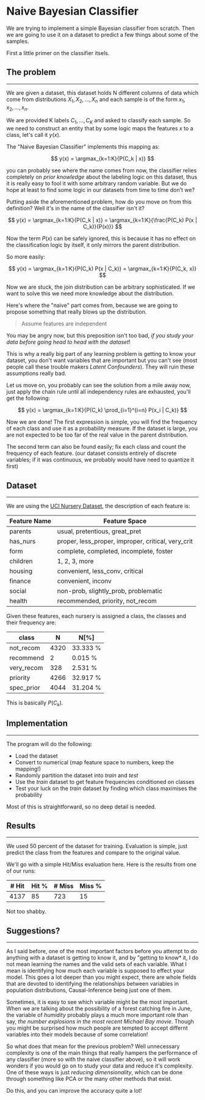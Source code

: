 # Naive Bayesian Classifier
We are trying to implement a simple Bayesian classifier from scratch. Then we are going to use it on a dataset to predict a few things about some of the samples.

First a little primer on the classifier itsels.

## The problem
----

We are given a dataset, this dataset holds N different columns of data which come from distributions $X_1, X_2, ..., X_n$ and each sample is of the form $x_1, x_2, ..., x_n$.

We are provided K labels $C_1, ..., C_K$ and asked to classify each sample. So we need to construct an entity that by some logic maps the features $x$ to a class, let's call it $y(x)$.

The "Naive Bayesian Classifier" implements this mapping as:

$$
y(x) = \argmax_{k=1:K}{P(C_k | x)}
$$

you can probably see where the name comes from now, the classifier relies completely on *prior knowledge* about the labeling logic on this dataset, thus it is really easy to fool it with some arbitrary random variable. But we do hope at least to find some logic in our datasets from time to time don't we?

Putting aside the aforementioned problem, how do you move on from this definition? Well it's in the name of the classifier isn't it?

$$
y(x) = \argmax_{k=1:K}{P(C_k | x)} = \argmax_{k=1:K}{\frac{P(C_k) P(x | C_k)}{P(x)}}
$$

Now the term $P(x)$ can be safely ignored, this is because it has no effect on the classification logic by itself, it only mirrors the parent distribution. 

So more easily:

$$
y(x) = \argmax_{k=1:K}{P(C_k) P(x | C_k)} = \argmax_{k=1:K}{P(C_k, x)}
$$

Now we are stuck, the join distribution can be arbitrary sophisticated. If we want to solve this we need more knowledge about the distribution.

Here's where the "naive" part comes from, because we are going to propose something that really blows up the distribution.

> Assume features are independent

You may be angry now, but this preposition isn't too bad, *if you study your data before going head to head with the dataset*!

This is why a really big part of any learning problem is getting to know your dataset, you don't want variables that are important but you can't see (most people call these trouble makers *Latent Confounders*). They will ruin these assumptions really bad.

Let us move on, you probably can see the solution from a mile away now, just apply the chain rule until all independency rules are exhausted, you'll get the following:

$$
y(x) = \argmax_{k=1:K}{P(C_k) \prod_{i=1}^{i=n} P(x_i | C_k)}
$$

Now we are done! The first expression is simple, you will find the frequency of each class and use it as a probability measure. If the dataset is large, you are not expected to be too far of the real value in the parent distribution.

The second term can also be found easily; fix each class and count the frequency of each feature. (our dataset consists entirely of discrete variables; if it was continuous, we probably would have need to quantize it first)

## Dataset
---

We are using the [UCI Nursery Dataset](http://archive.ics.uci.edu/ml/datasets/Nursery), the description of each feature is:

| Feature Name | Feature Space |
|--------------|---------------|
|   parents    |    usual, pretentious, great_pret
|   has_nurs   |    proper, less_proper, improper, critical, very_crit
|   form       |    complete, completed, incomplete, foster
|   children   |    1, 2, 3, more
|   housing    |    convenient, less_conv, critical
|   finance    |    convenient, inconv
|   social     |    non-prob, slightly_prob, problematic
|   health     |    recommended, priority, not_recom

Given these features, each nursery is assigned a class, the classes and their frequency are:

| class | N | N[\%\] |
|-------|---|--------|
| not_recom | 4320 | 33.333 \% |
| recommend | 2 | 0.015 \% |
| very_recom | 328 | 2.531 \% |
| priority | 4266 | 32.917 \% |
| spec_prior | 4044 | 31.204 \% |

This is basically $P(C_k)$.

## Implementation
---

The program will do the following:
- Load the dataset
- Convert to numerical (map feature space to numbers, keep the mapping!)
- Randomly partition the dataset into *train* and *test*
- Use the *train* dataset to get feature frequencies conditioned on classes
- Test your luck on the *train* dataset by finding which class maximises the probability

Most of this is straightforward, so no deep detail is needed.

## Results
---

We used 50 percent of the dataset for training. Evaluation is simple, just predict the class from the features and compare to the original value.

We'll go with a simple Hit/Miss evaluation here. Here is the results from one of our runs:

| # Hit | Hit \% | # Miss | Miss \% |
|-------|--------|--------|---------|
| 4137 | 85 | 723 | 15 |

Not too shabby.

## Suggestions?
---

As I said before, one of the most important factors before you attempt to do anything with a dataset is getting to know it, and by "getting to know* it, I do not mean learning the names and the valid sets of each variable. What I mean is identifying how much each variable is supposed to effect your model. This goes a lot deeper than you might expect, there are whole fields that are devoted to identifying the relationships between variables in population distributions, Causal-Inference being just one of them.

Sometimes, it is easy to see which variable might be the most important. When we are talking about the possibility of a forest catching fire in June, the variable of *humidity* probably plays a much more important role than say, *the number explosions in the most recent Michael Bay movie*. Though you might be surprised how much people are tempted to accept differnt variables into their models because of some correlation!

So what does that mean for the previous problem? Well unnecessary complexity is one of the main things that really hampers the performance of any classifier (more so with the naive classifier above), so it will work wonders if you would go on to study your data and reduce it's complexity. One of these ways is just *reducing dimensionality*, which can be done through something like PCA or the many other methods that exist.

Do this, and you can improve the accuracy quite a lot!
